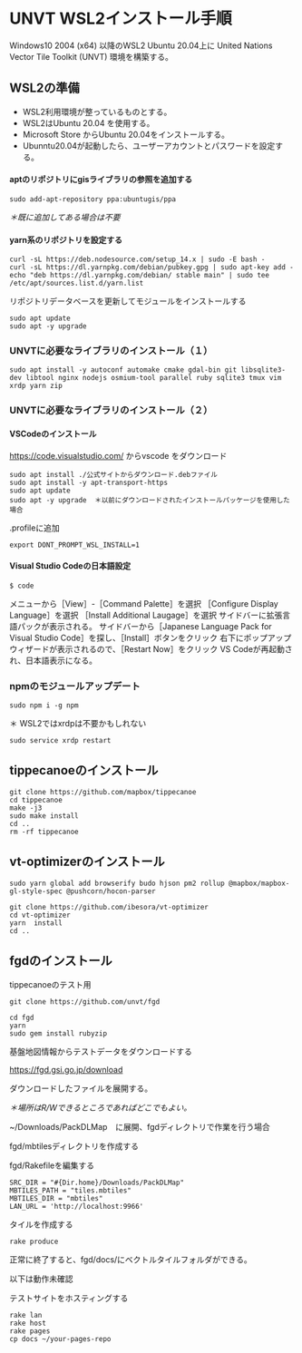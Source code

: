 # UNVT WSL2インストール手順
Windows10 2004 (x64) 以降のWSL2 Ubuntu 20.04上に United Nations Vector Tile Toolkit (UNVT) 環境を構築する。


WSL2の準備
---
* WSL2利用環境が整っているものとする。
* WSL2はUbuntu 20.04 を使用する。
* Microsoft Store からUbuntu 20.04をインストールする。
* Ubunntu20.04が起動したら、ユーザーアカウントとパスワードを設定する。

#### aptのリポジトリにgisライブラリの参照を追加する

```
sudo add-apt-repository ppa:ubuntugis/ppa
```
_＊既に追加してある場合は不要_

#### yarn系のリポジトリを設定する

```
curl -sL https://deb.nodesource.com/setup_14.x | sudo -E bash -
curl -sL https://dl.yarnpkg.com/debian/pubkey.gpg | sudo apt-key add -    
echo "deb https://dl.yarnpkg.com/debian/ stable main" | sudo tee /etc/apt/sources.list.d/yarn.list
```

リポジトリデータベースを更新してモジュールをインストールする

```
sudo apt update
sudo apt -y upgrade
```

### UNVTに必要なライブラリのインストール（１）

```
sudo apt install -y autoconf automake cmake gdal-bin git libsqlite3-dev libtool nginx nodejs osmium-tool parallel ruby sqlite3 tmux vim xrdp yarn zip 
```

### UNVTに必要なライブラリのインストール（２）

#### VSCodeのインストール
https://code.visualstudio.com/ からvscode をダウンロード

```
sudo apt install ./公式サイトからダウンロード.debファイル
sudo apt install -y apt-transport-https
sudo apt update
sudo apt -y upgrade  ＊以前にダウンロードされたインストールパッケージを使用した場合
```

.profileに追加

```
export DONT_PROMPT_WSL_INSTALL=1
```

#### Visual Studio Codeの日本語設定

```
$ code 
```

メニューから［View］-［Command Palette］を選択
［Configure Display Language］を選択
［Install Additional Laugage］を選択
サイドバーに拡張言語パックが表示される。
サイドバーから［Japanese Language Pack for Visual Studio Code］を探し、［Install］ボタンをクリック
右下にポップアップウィザードが表示されるので、［Restart Now］をクリック
VS Codeが再起動され、日本語表示になる。


### npmのモジュールアップデート

```
sudo npm i -g npm
```

＊ WSL2ではxrdpは不要かもしれない

```
sudo service xrdp restart
```

tippecanoeのインストール
---
```
git clone https://github.com/mapbox/tippecanoe
cd tippecanoe
make -j3
sudo make install
cd ..
rm -rf tippecanoe
```

vt-optimizerのインストール
---

```
sudo yarn global add browserify budo hjson pm2 rollup @mapbox/mapbox-gl-style-spec @pushcorn/hocon-parser

git clone https://github.com/ibesora/vt-optimizer
cd vt-optimizer
yarn  install
cd ..
```

fgdのインストール
---
tippecanoeのテスト用

```
git clone https://github.com/unvt/fgd

cd fgd
yarn
sudo gem install rubyzip
```

基盤地図情報からテストデータをダウンロードする

https://fgd.gsi.go.jp/download

ダウンロードしたファイルを展開する。

_＊場所はR/Wできるところであればどこでもよい。_

~/Downloads/PackDLMap　に展開、fgdディレクトリで作業を行う場合

fgd/mbtilesディレクトリを作成する

fgd/Rakefileを編集する

```:Rakefile
SRC_DIR = "#{Dir.home}/Downloads/PackDLMap"
MBTILES_PATH = "tiles.mbtiles"
MBTILES_DIR = "mbtiles"
LAN_URL = 'http://localhost:9966'
```

タイルを作成する

```
rake produce
```

正常に終了すると、fgd/docs/にベクトルタイルフォルダができる。

以下は動作未確認

テストサイトをホスティングする
```
rake lan
rake host
rake pages
cp docs ~/your-pages-repo
```
